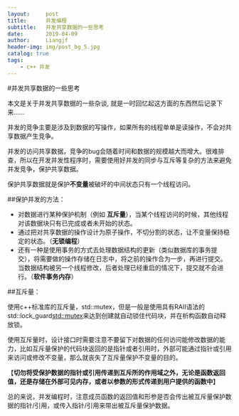 ```yaml
---
layout:     post                  
title:      并发编程      
subtitle:   并发共享数据的一些思考
date:       2019-04-09          
author:     Liangjf                  
header-img: img/post_bg_5.jpg
catalog: true                      
tags:                       
    - c++ 并发
---
```


#并发共享数据的一些思考

本文是关于并发共享数据的一些杂谈, 就是一时回忆起这方面的东西然后记录下来......

并发的竞争主要是涉及到数据的写操作，如果所有的线程单单是读操作，不会对共享数据产生竞争。

并发的访问共享数据，竞争的bug会随着时间和数据的规模越大而增大。很难排查，所以在开发并发性程序时，需要使用好并发的同步与互斥等复杂的方法来避免并发竞争，保护共享数据。

保护共享数据就是保护**不变量**被破坏的中间状态只有一个线程访问。

##保护并发的方法：

- 对数据进行某种保护机制（例如 **互斥量**），当某个线程访问的时候，其他线程对该数据块只有已完成或者未开始的状态。
- 通过把对共享数据的操作设计为原子操作，不切分割的状态，让不变量保持稳定的状态。（**无锁编程**）
- 还有一种是使用事务的方式去处理数据结构的更新（类似数据库的事务提交），将需要做的操作存储在日志中，将之前的操作合为一步，再进行提交。当数据结构被另一个线程修改，后者处理已经重启的情况下，提交就不会进行。（**软件事务内存**）

##互斥量：

使用c++标准库的互斥量，std::mutex，但是一般是使用具有RAII语法的std::lock_guard<std::mutex>来达到创建就自动锁住代码块，并在析构函数自动释放锁。

使用互斥量时，设计接口时需要注意不要留下对数据的任何访问能修改数据的能力，比如互斥量保护的代码块返回的是指针或者引用时，外部可能通过指针或引用来访问或修改不变量，那么就丧失了互斥量保护不变量的目的。

【**切勿将受保护数据的指针或引用传递到互斥所的作用域之外，无论是函数返回值，还是存储在外部可见内存，或者以参数的形式传递到用户提供的函数中**】

总的来说，并发编程时，注意成员函数的返回值和形参是否会传出被互斥量保护数据的指针/引用，或传入指针/引用来带出被互斥量保护数据。